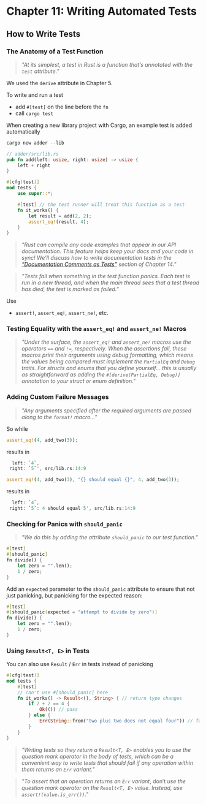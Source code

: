 # Chapter 11: Writing Automated Tests

## How to Write Tests

### The Anatomy of a Test Function

> _"At its simplest, a test in Rust is a function that’s annotated with the `test` attribute."_

We used the `derive` attribute in Chapter 5.

To write and run a test
- add `#[test]` on the line before the `fn`
- call `cargo test`

When creating a new library project with Cargo, an example test is added automatically

```rust
cargo new adder --lib
```

```rust
// adder/src/lib.rs
pub fn add(left: usize, right: usize) -> usize {
    left + right
}

#[cfg(test)]
mod tests {
    use super::*;

    #[test] // the test runner will treat this function as a test
    fn it_works() {
        let result = add(2, 2);
        assert_eq!(result, 4);
    }
}
```

> _"Rust can compile any code examples that appear in our API documentation. This feature helps keep your docs and your code in sync! We’ll discuss how to write documentation tests in the [“Documentation Comments as Tests”](https://rust-book.cs.brown.edu/ch14-02-publishing-to-crates-io.html#documentation-comments-as-tests) section of Chapter 14."_

> _"Tests fail when something in the test function panics. Each test is run in a new thread, and when the main thread sees that a test thread has died, the test is marked as failed."_

Use
- `assert!`, `assert_eq!`, `assert_ne!`, etc.

### Testing Equality with the `assert_eq!` and `assert_ne!` Macros

> _"Under the surface, the `assert_eq!` and `assert_ne!` macros use the operators `==` and `!=`, respectively. When the assertions fail, these macros print their arguments using debug formatting, which means the values being compared must implement the `PartialEq` and `Debug` traits. For structs and enums that you define yourself... this is usually as straightforward as adding the `#[derive(PartialEq, Debug)]` annotation to your struct or enum definition."_

### Adding Custom Failure Messages

> _"Any arguments specified after the required arguments are passed along to the `format!` macro..."_

So while

```rust
assert_eq!(4, add_two(3));
```

results in

```rust
  left: `4`,
 right: `5`', src/lib.rs:14:9
```

```rust
assert_eq!(4, add_two(3), "{} should equal {}", 4, add_two(3));
```

results in

```rust
  left: `4`,
 right: `5`: 4 should equal 5', src/lib.rs:14:9
```

### Checking for Panics with `should_panic`

> _"We do this by adding the attribute `should_panic` to our test function."_

```rust
#[test]
#[should_panic]
fn divide() {
    let zero = "".len();
    1 / zero;
}
```

Add an `expected` parameter to the `should_panic` attribute to ensure that not just panicking, but panicking for the expected reason:

```rust
#[test]
#[should_panic(expected = "attempt to divide by zero")]
fn divide() {
    let zero = "".len();
    1 / zero;
}
```

### Using `Result<T, E>` in Tests

You can also use `Result` / `Err` in tests instead of panicking

```rust
#[cfg(test)]
mod tests {
    #[test]
    // can't use #[should_panic] here
    fn it_works() -> Result<(), String> { // return type changes
        if 2 + 2 == 4 {
            Ok(()) // pass
        } else {
            Err(String::from("two plus two does not equal four")) // fail
        }
    }
}
```

> _"Writing tests so they return a `Result<T, E>` enables you to use the question mark operator in the body of tests, which can be a convenient way to write tests that should fail if any operation within them returns an `Err` variant."_

> _"To assert that an operation returns an `Err` variant_, don’t _use the question mark operator on the `Result<T, E>` value. Instead, use `assert!(value.is_err())`."_